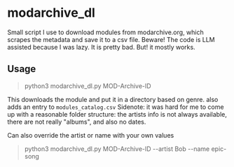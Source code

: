 # modarchive_dl

Small script I use to download modules from modarchive.org, which scrapes the metadata and save it to a csv file. 
Beware! The code is LLM assisted because I was lazy. It is pretty bad. But! it mostly works.

## Usage

> python3 modarchive_dl.py MOD-Archive-ID

This downloads the module and put it in a directory based on genre. also adds an entry to `modules_catalog.csv`
Sidenote: it was hard for me to come up with a reasonable folder structure: the artists info is not always available, there are not really "albums", and also no dates.

Can also override the artist or name with your own values

> python3 modarchive_dl.py MOD-Archive-ID --artist Bob --name epic-song

